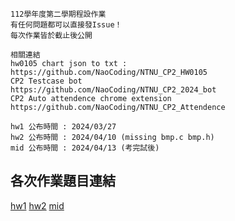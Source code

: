 ```
112學年度第二學期程設作業
有任何問題都可以直接發Issue！
每次作業皆於截止後公開

相關連結
hw0105 chart json to txt :           https://github.com/NaoCoding/NTNU_CP2_HW0105
CP2 Testcase bot                     https://github.com/NaoCoding/NTNU_CP2_2024_bot
CP2 Auto attendence chrome extension https://github.com/NaoCoding/NTNU_CP2_Attendence
```
```
hw1 公布時間 : 2024/03/27
hw2 公布時間 : 2024/04/10 (missing bmp.c bmp.h)
mid 公布時間 : 2024/04/13 (考完試後)
```


## 各次作業題目連結

[hw1](https://drive.google.com/file/d/1Wdv4nLaoXsXFZX17OleQpllvq5ii_n08/view)
[hw2](https://drive.google.com/file/d/1ani8FSxEBnrE48MvYh0w9FPed7NF9NzS/view)
[mid](https://drive.google.com/file/d/1HhX97mzHtCqlJ0qMEVxLFfzy-yT4CT5M/view)
